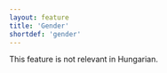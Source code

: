 ```yaml
---
layout: feature
title: 'Gender'
shortdef: 'gender'
---
```


This feature is not relevant in Hungarian.
<!-- Interlanguage links updated Út zář 29 20:31:35 CEST 2020 -->
